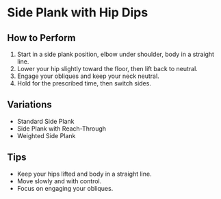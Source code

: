 # Side Plank with Hip Dips

## How to Perform
1. Start in a side plank position, elbow under shoulder, body in a straight line.
2. Lower your hip slightly toward the floor, then lift back to neutral.
3. Engage your obliques and keep your neck neutral.
4. Hold for the prescribed time, then switch sides.

## Variations
- Standard Side Plank
- Side Plank with Reach-Through
- Weighted Side Plank

## Tips
- Keep your hips lifted and body in a straight line.
- Move slowly and with control.
- Focus on engaging your obliques.
